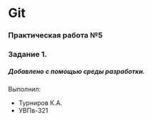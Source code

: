 # Git
### Практическая работа №5
### Задание 1.
##### Добавлено с помощью среды разработки.
Выполнил:
* Турниров К.А.
* УВПв-321
